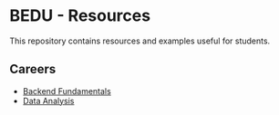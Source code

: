 # BEDU - Resources

This repository contains resources and examples useful for students.

## Careers

* [Backend Fundamentals](./backend-fundamentals/index.md)
* [Data Analysis](./data-analysis/index.md)
